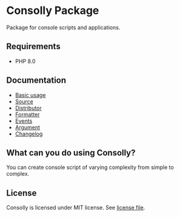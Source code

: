 # Consolly Package
Package for console scripts and applications.

## Requirements
- PHP 8.0

## Documentation
- [Basic usage](docs/basic_usage.md)
- [Source](docs/source.md)
- [Distributor](docs/distributor.md)
- [Formatter](docs/formatter.md)
- [Events](docs/events.md)
- [Argument](docs/argument.md)
- [Changelog](docs/changelog.md)

## What can you do using Consolly?

You can create console script of varying complexity from simple to complex. 

## License
Consolly is licensed under MIT license. See [license file](LICENSE).
